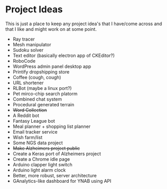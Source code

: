 # Project Ideas
This is just a place to keep any project idea's that I have/come across and that I like and might work on at some point.

* Ray tracer
* Mesh manipulator
* Sudoku solver
* Text editor (basically electron app of CKEditor?)
* RoboCode
* WordPress admin panel desktop app
* Printify dropshipping store
* Coffee (cough, cough)
* URL shortener
* RLBot (maybe a linux port?)
* Pet mirco-chip search platorm
* Combined chat system
* Procedural generated terrain
* ~~Word Collection~~
* A Reddit bot
* Fantasy League bot
* Meal planner + shopping list planner
* Email tracker service
* Wish farm/list
* Some NGS data project
* ~~Make Alzheimers project public~~
* Create a Keras port of Alzheimers project
* Create a Chrome idle page
* Arduino clapper light switch
* Arduino light alarm clock
* Better, more robust, server architecture
* GAnalytics-like dashboard for YNAB using API
